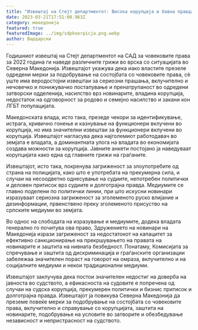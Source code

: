 ```yaml
---
title: "Извештај на Стејт департментот: Висока корупција и бавна правда"
date: 2023-03-21T17:51:00.963Z
category: македонија
featured: true
featuredImage: ../img/sdpkoorpicja.png.webp
author: Вардарски
---
```


Годишниот извештај на Стејт департментот на САД за човековите права за 2022 година ги наведе различните грижи во врска со ситуацијата во Северна Македонија. Извештајот укажува дека иако властите презеле одредени мерки за подобрување на состојбата со човековите права, сè уште има веродостојни извештаи за сериозни прашања, вклучително и нечовечко и понижувачко постапување и пренатрупаност во одредени затворски одделенија, насилство врз новинарите, владина корупција, недостаток на одговорност за родово и семејно насилство и закани кон ЛГБТ популацијата.

Македонската влада, исто така, презеде чекори за идентификување, истрага, кривично гонење и казнување на функционери вклучени во корупција, но има значителни извештаи за функционери вклучени во корупција. Извештајот нагласува дека најголемиот работодавач во земјата е владата, а доминантната улога на владата во економијата создава можности за корупција. Јавните анкети постојано ја наведуваат корупцијата како една од главните грижи на граѓаните.

Извештајот, исто така, покренува загриженост за злоупотребите од страна на полицијата, како што е употребата на прекумерна сила, и случаи на несоодветно однесување на судиите, непотребен политички и деловен притисок врз судиите и долготрајна правда. Медиумите се главно поделени по политички линии, при што искусни новинари изразуваат сериозна загриженост за зголеменото руско влијание и дезинформации, првенствено преку зголеменото присуство на српските медиуми во земјата.

Во однос на слободата на изразување и медиумите, додека владата генерално го почитува ова право, Здружението на новинари на Македонија изрази загриженост за недостатокот на капацитет за ефективно санкционирање на прекршувањето на правата на новинарите и заштита на нивната безбедност. Понатаму, Комисијата за спречување и заштита од дискриминација и граѓанските организации забележаа значителен пораст на говорот на омраза, вклучително и на социјалните медиуми и некои традиционални медиуми.

Извештајот заклучува дека постои значителен недостиг на доверба на јавноста во судството, а ефикасноста на судовите е попречена од случаи на судска корупција, прекумерен политички и бизнис притисок и долготрајна правда. Извештајот ја повикува Северна Македонија да преземе повеќе мерки за подобрување на состојбата со човековите права, вклучително и справување со корупцијата, заштита на новинарите, подобрување на условите во затворите и обезбедување независност и непристрасност на судството.

